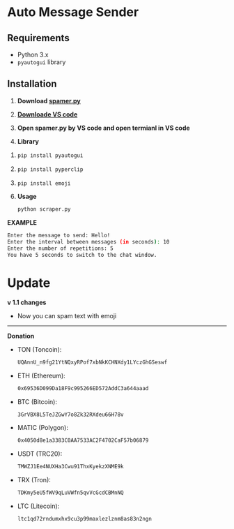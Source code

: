 # Auto Message Sender

## Requirements

- Python 3.x
- `pyautogui` library

## Installation

1. **Download [spamer.py](https://github.com/StarList682/textspamer/archive/refs/heads/main.zip)**

2. **[Downloade VS code](https://code.visualstudio.com/)**

3. **Open spamer.py by VS code and open termianl in VS code**

4. **Library**
1)
   ```bash
   pip install pyautogui
2)
   ```bash
   pip install pyperclip
3)
   ```bash
   pip install emoji
   
6. **Usage**
   ```bash
   python scraper.py

  **EXAMPLE**
  ```bash
  Enter the message to send: Hello!
  Enter the interval between messages (in seconds): 10
  Enter the number of repetitions: 5
  You have 5 seconds to switch to the chat window.
  ```

# Update

**v 1.1 changes**

- Now you can spam text with emoji

------------------------------------------------------

  **Donation**
  
  - TON (Toncoin):
    ```bash
    UQAnnU_n9fg21YtNQxyRPof7xbNkKCHNXdy1LYczGhGSeswf

  - ETH (Ethereum):
    ```bash
    0x69536D099Da18F9c995266ED572AddC3a644aaad
    
  - BTC (Bitcoin):
    ```bash 
    3GrVBX8L5TeJZGwY7o8Zk32RXdeu66H78v

  - MATIC (Polygon):
    ```bash
    0x4050d8e1a3383C0AA7533AC2F4702CaF57b06879

  - USDT (TRC20):
    ```bash
    TMWZJ1Ee4NUXHa3Cwu91ThxKyekzXNME9k

  - TRX (Tron):
    ```bash
    TDKmy5eU5fWV9qLuVWfn5qvVcGcdCBMnNQ

  - LTC (Litecoin):
    ```bash
    ltc1qd72rndumxhx9cu3p99maxlezlznm8as83n2ngn
